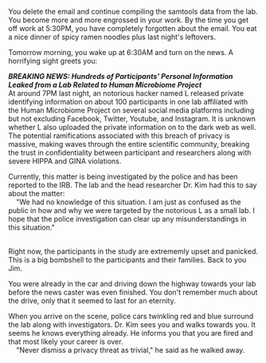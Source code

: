 You delete the email and continue compiling the samtools data from the lab. You become more and more engrossed in your work. By the time you get off work at 5:30PM, you have completely forgotten about the email. You eat a nice dinner of spicy ramen noodles plus last night's leftovers. <br/>

Tomorrow morning, you wake up at 6:30AM and turn on the news. A horrifying sight greets you: <br/>

__*BREAKING NEWS: Hundreds of Participants' Personal Information Leaked from a Lab Related to Human Microbiome Project*__ <br/>
At around 7PM last night, an notorious hacker named L released private identifying information on about 100 participants in one lab affiliated with the Human Microbiome Project on several social media platforms including but not excluding Facebook, Twitter, Youtube, and Instagram. It is unknown whether L also uploaded the private information on to the dark web as well. The potential ramifications associated with this breach of privacy is massive, making waves through the entire scientific community, breaking the trust in confidentiality between participant and researchers along with severe HIPPA and GINA violations. <br/>

Currently, this matter is being investigated by the police and has been reported to the IRB. The lab and the head researcher Dr. Kim had this to say about the matter: <br/>
&nbsp;&nbsp;&nbsp;&nbsp;"We had no knowledge of this situation. I am just as confused as the public in how and why we were targeted by the notorious L as a small lab. I hope that the police investigation can clear up any misunderstandings in this situation." <br/><br/>

Right now, the participants in the study are extrememly upset and panicked. This is a big bombshell to the participants and their families. Back to you Jim. <br/>

You were already in the car and driving down the highway towards your lab before the news caster was even finished. You don't remember much about the drive, only that it seemed to last for an eternity. <br/>

When you arrive on the scene, police cars twinkling red and blue surround the lab along with investigators. Dr. Kim sees you and walks towards you. It seems he knows everything already. He informs you that you are fired and that most likely your career is over. <br/>
&nbsp;&nbsp;&nbsp;&nbsp;"Never dismiss a privacy threat as trivial," he said as he walked away. 
